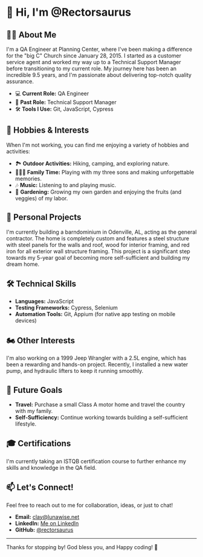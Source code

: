 # 👋 Hi, I'm @Rectorsaurus

## 👨‍💻 About Me
I'm a QA Engineer at Planning Center, where I've been making a difference for the "big C" Church since January 28, 2015. I started as a customer service agent and worked my way up to a Technical Support Manager before transitioning to my current role. My journey here has been an incredible 9.5 years, and I'm passionate about delivering top-notch quality assurance.

- 💻 **Current Role:** QA Engineer
- 💼 **Past Role:** Technical Support Manager
- 🛠️ **Tools I Use:** Git, JavaScript, Cypress

## 🌟 Hobbies & Interests
When I'm not working, you can find me enjoying a variety of hobbies and activities:

- 🏞️ **Outdoor Activities:** Hiking, camping, and exploring nature.
- 👨‍👦‍👦 **Family Time:** Playing with my three sons and making unforgettable memories.
- 🎶 **Music:** Listening to and playing music.
- 🌱 **Gardening:** Growing my own garden and enjoying the fruits (and veggies) of my labor.

## 🏡 Personal Projects
I'm currently building a barndominium in Odenville, AL, acting as the general contractor. The home is completely custom and features a steel structure with steel panels for the walls and roof, wood for interior framing, and red iron for all exterior wall structure framing. This project is a significant step towards my 5-year goal of becoming more self-sufficient and building my dream home.

## 🛠️ Technical Skills
- **Languages:** JavaScript
- **Testing Frameworks:** Cypress, Selenium
- **Automation Tools:** Git, Appium (for native app testing on mobile devices)

## 🏍️ Other Interests
I'm also working on a 1999 Jeep Wrangler with a 2.5L engine, which has been a rewarding and hands-on project. Recently, I installed a new water pump, and hydraulic lifters to keep it running smoothly.

## 🎯 Future Goals
- **Travel:** Purchase a small Class A motor home and travel the country with my family.
- **Self-Sufficiency:** Continue working towards building a self-sufficient lifestyle.

## 🎓 Certifications
I'm currently taking an ISTQB certification course to further enhance my skills and knowledge in the QA field.

## 📫 Let's Connect!
Feel free to reach out to me for collaboration, ideas, or just to chat!

- **Email:** [clay@lunawise.net](mailto:clay@lunawise.net)
- **LinkedIn:** [Me on LinkedIn](www.linkedin.com/in/clayrector)
- **GitHub:** [@rectorsaurus](https://github.com/@rectorsaurus)

---

Thanks for stopping by! God bless you, and Happy coding! 🚀

<!---
Rectorsaurus/Rectorsaurus is a ✨ special ✨ repository because its `README.md` (this file) appears on your GitHub profile.
You can click the Preview link to take a look at your changes.
--->
